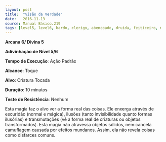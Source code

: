 ```yaml
---
layout: post
title:  "Visão da Verdade"
date:   2016-11-13
source: Manual Básico.219
tags: [level5, level6, bardo, clerigo, abencoado, druida, feiticeiro, mago, advinhacao, padrao, toque, criatura, minuto, nenhum]
---
```


**Arcana 6/ Divina 5**

**Adivinhação de Nível 5/6**

**Tempo de Execução**: Ação Padrão

**Alcance**: Toque

**Alvo**: Criatura Tocada

**Duração**: 10 minutos

**Teste de Resistência**: Nenhum

Esta magia faz o alvo ver a forma real das coisas. Ele enxerga através de escuridão (normal e mágica), ilusões (tanto invisibilidade quanto formas ilusórias) e transmutações (vê a forma real de criaturas ou objetos transformados).
Esta magia não atravessa objetos sólidos, nem cancela camuflagem causada por efeitos mundanos. Assim, ela não revela coisas como disfarces comuns.
